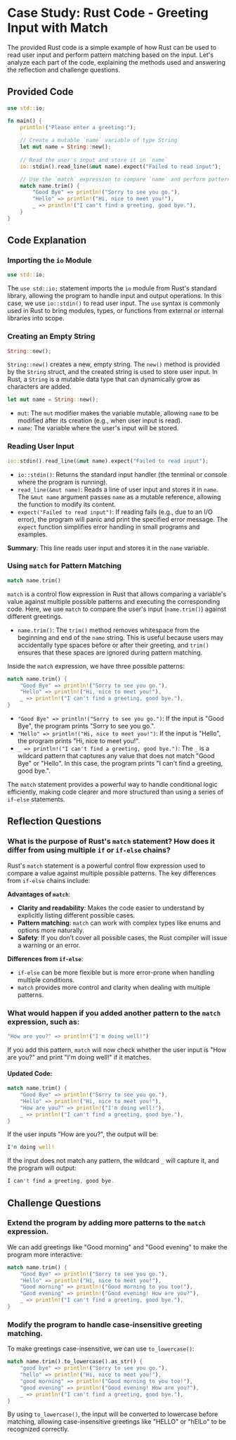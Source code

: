 # Case Study: Rust Code - Greeting Input with Match

The provided Rust code is a simple example of how Rust can be used to read user input and perform pattern matching based on the input. Let's analyze each part of the code, explaining the methods used and answering the reflection and challenge questions.

## Provided Code

```rust
use std::io;

fn main() {
    println!("Please enter a greeting:");
    
    // Create a mutable `name` variable of type String
    let mut name = String::new();
    
    // Read the user's input and store it in `name`
    io::stdin().read_line(&mut name).expect("Failed to read input");

    // Use the `match` expression to compare `name` and perform pattern matching
    match name.trim() {
        "Good Bye" => println!("Sorry to see you go."),
        "Hello" => println!("Hi, nice to meet you!"),
        _ => println!("I can't find a greeting, good bye."),
    }
}
```

## Code Explanation

### Importing the `io` Module
```rust
use std::io;
```
The `use std::io;` statement imports the `io` module from Rust's standard library, allowing the program to handle input and output operations. In this case, we use `io::stdin()` to read user input. The `use` syntax is commonly used in Rust to bring modules, types, or functions from external or internal libraries into scope.

### Creating an Empty String
```rust
String::new();
```
`String::new()` creates a new, empty string. The `new()` method is provided by the `String` struct, and the created string is used to store user input. In Rust, a `String` is a mutable data type that can dynamically grow as characters are added.

```rust
let mut name = String::new();
```
- `mut`: The `mut` modifier makes the variable mutable, allowing `name` to be modified after its creation (e.g., when user input is read).
- `name`: The variable where the user's input will be stored.

### Reading User Input
```rust
io::stdin().read_line(&mut name).expect("Failed to read input");
```
- `io::stdin()`: Returns the standard input handler (the terminal or console where the program is running).
- `read_line(&mut name)`: Reads a line of user input and stores it in `name`. The `&mut name` argument passes `name` as a mutable reference, allowing the function to modify its content.
- `expect("Failed to read input")`: If reading fails (e.g., due to an I/O error), the program will panic and print the specified error message. The `expect` function simplifies error handling in small programs and examples.

**Summary**: This line reads user input and stores it in the `name` variable.

### Using `match` for Pattern Matching
```rust
match name.trim()
```
`match` is a control flow expression in Rust that allows comparing a variable's value against multiple possible patterns and executing the corresponding code. Here, we use `match` to compare the user's input (`name.trim()`) against different greetings.

- `name.trim()`: The `trim()` method removes whitespace from the beginning and end of the `name` string. This is useful because users may accidentally type spaces before or after their greeting, and `trim()` ensures that these spaces are ignored during pattern matching.

Inside the `match` expression, we have three possible patterns:

```rust
match name.trim() {
    "Good Bye" => println!("Sorry to see you go."),
    "Hello" => println!("Hi, nice to meet you!"),
    _ => println!("I can't find a greeting, good bye."),
}
```

- `"Good Bye" => println!("Sorry to see you go.")`: If the input is "Good Bye", the program prints "Sorry to see you go.".
- `"Hello" => println!("Hi, nice to meet you!")`: If the input is "Hello", the program prints "Hi, nice to meet you!".
- `_ => println!("I can't find a greeting, good bye.")`: The `_` is a wildcard pattern that captures any value that does not match "Good Bye" or "Hello". In this case, the program prints "I can't find a greeting, good bye.".

The `match` statement provides a powerful way to handle conditional logic efficiently, making code clearer and more structured than using a series of `if-else` statements.

## Reflection Questions

### What is the purpose of Rust's `match` statement? How does it differ from using multiple `if` or `if-else` chains?

Rust's `match` statement is a powerful control flow expression used to compare a value against multiple possible patterns. The key differences from `if-else` chains include:

**Advantages of `match`**:
- **Clarity and readability**: Makes the code easier to understand by explicitly listing different possible cases.
- **Pattern matching**: `match` can work with complex types like enums and options more naturally.
- **Safety**: If you don’t cover all possible cases, the Rust compiler will issue a warning or an error.

**Differences from `if-else`**:
- `if-else` can be more flexible but is more error-prone when handling multiple conditions.
- `match` provides more control and clarity when dealing with multiple patterns.

### What would happen if you added another pattern to the `match` expression, such as:

```rust
"How are you?" => println!("I'm doing well!")
```

If you add this pattern, `match` will now check whether the user input is "How are you?" and print "I'm doing well!" if it matches.

#### Updated Code:
```rust
match name.trim() {
    "Good Bye" => println!("Sorry to see you go."),
    "Hello" => println!("Hi, nice to meet you!"),
    "How are you?" => println!("I'm doing well!"),
    _ => println!("I can't find a greeting, good bye."),
}
```
If the user inputs "How are you?", the output will be:
```rust
I'm doing well!
```
If the input does not match any pattern, the wildcard `_` will capture it, and the program will output:
```rust
I can't find a greeting, good bye.
```

## Challenge Questions

### Extend the program by adding more patterns to the `match` expression.
We can add greetings like "Good morning" and "Good evening" to make the program more interactive:
```rust
match name.trim() {
    "Good Bye" => println!("Sorry to see you go."),
    "Hello" => println!("Hi, nice to meet you!"),
    "Good morning" => println!("Good morning to you too!"),
    "Good evening" => println!("Good evening! How are you?"),
    _ => println!("I can't find a greeting, good bye."),
}
```

### Modify the program to handle case-insensitive greeting matching.
To make greetings case-insensitive, we can use `to_lowercase()`:
```rust
match name.trim().to_lowercase().as_str() {
    "good bye" => println!("Sorry to see you go."),
    "hello" => println!("Hi, nice to meet you!"),
    "good morning" => println!("Good morning to you too!"),
    "good evening" => println!("Good evening! How are you?"),
    _ => println!("I can't find a greeting, good bye."),
}
```
By using `to_lowercase()`, the input will be converted to lowercase before matching, allowing case-insensitive greetings like "HELLO" or "hElLo" to be recognized correctly.

